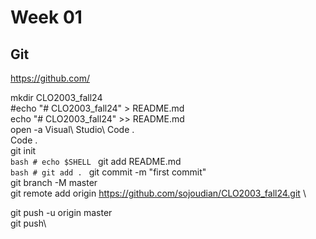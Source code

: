# Week 01

## Git

https://github.com/

mkdir CLO2003_fall24	\
     #echo "# CLO2003_fall24" > README.md\
echo "# CLO2003_fall24" >> README.md\
     open -a Visual\ Studio\ Code . \
     Code . \
git init \
```bash # echo $SHELL ```
git add README.md \
```bash # git add . ```
git commit -m "first commit" \
git branch -M master \
git remote add origin https://github.com/sojoudian/CLO2003_fall24.git \

git push -u origin master \
git push\
















